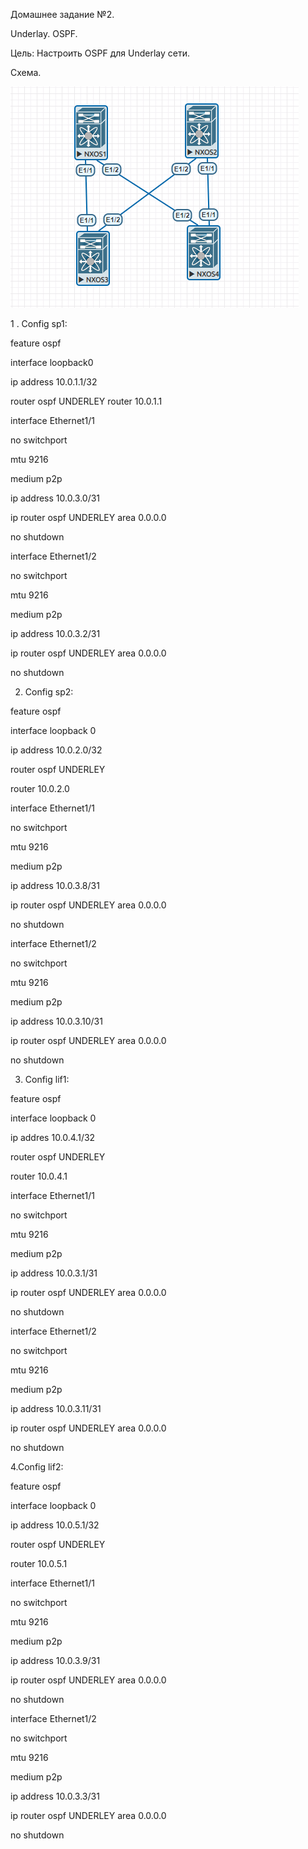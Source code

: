 Домашнее задание №2.

Underlay. OSPF.

Цель: Настроить OSPF для Underlay сети.

Схема.

![Alt text](lab2/shema.PNG)


1 . Config sp1:

feature ospf

interface loopback0

  ip address 10.0.1.1/32

router  ospf UNDERLEY
  router 10.0.1.1

interface Ethernet1/1

  no switchport

  mtu 9216

  medium p2p

  ip address 10.0.3.0/31

  ip router ospf UNDERLEY area 0.0.0.0

  no shutdown

interface Ethernet1/2

  no switchport

  mtu 9216

  medium p2p

  ip address 10.0.3.2/31

  ip router ospf UNDERLEY area 0.0.0.0

  no shutdown
 
2. Config sp2:


feature ospf

interface loopback 0

  ip address 10.0.2.0/32

router ospf UNDERLEY

  router 10.0.2.0


interface Ethernet1/1

  no switchport

  mtu 9216

  medium p2p

  ip address 10.0.3.8/31

  ip router ospf UNDERLEY area 0.0.0.0

  no shutdown

interface Ethernet1/2
  
  no switchport

  mtu 9216

  medium p2p

  ip address 10.0.3.10/31

  ip router ospf UNDERLEY area 0.0.0.0

  no shutdown

3. Config lif1:

feature ospf

interface loopback 0

ip addres 10.0.4.1/32

router ospf UNDERLEY

  router 10.0.4.1

interface Ethernet1/1

  no switchport

  mtu 9216

  medium p2p

  ip address 10.0.3.1/31

  ip router ospf UNDERLEY area 0.0.0.0

  no shutdown

interface Ethernet1/2

  no switchport

  mtu 9216

  medium p2p

  ip address 10.0.3.11/31

  ip router ospf UNDERLEY area 0.0.0.0

  no shutdown

4.Config lif2:

feature ospf

interface loopback 0
 
 ip address 10.0.5.1/32

router ospf UNDERLEY
  
  router 10.0.5.1

interface Ethernet1/1
  
  no switchport
  
  mtu 9216
  
  medium p2p
  
  ip address 10.0.3.9/31
  
  ip router ospf UNDERLEY area 0.0.0.0
  
  no shutdown

interface Ethernet1/2
  
  no switchport
  
  mtu 9216
  
  medium p2p
  
  ip address 10.0.3.3/31
  
  ip router ospf UNDERLEY area 0.0.0.0
  
  no shutdown




